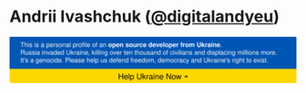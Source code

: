# Andrii Ivashchuk ([@digitalandyeu](http://github.com/digitalandyeu))

[![Stand With Ukraine](https://raw.githubusercontent.com/vshymanskyy/StandWithUkraine/main/banner-personal-page.svg)](https://stand-with-ukraine.pp.ua)

